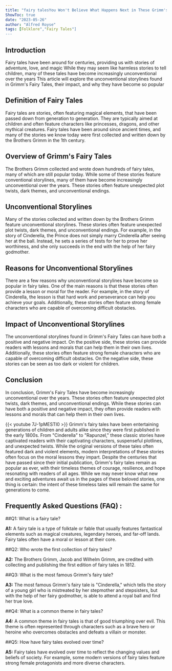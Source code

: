 ```yaml
---
title: "fairy talesYou Won't Believe What Happens Next in These Grimm's Fairy Tales!"
ShowToc: true 
date: "2023-05-26"
author: "Alfred Royse" 
tags: [Folklore","Fairy Tales"]
---
```

## Introduction

Fairy tales have been around for centuries, providing us with stories of adventure, love, and magic While they may seem like harmless stories to tell children, many of these tales have become increasingly unconventional over the years This article will explore the unconventional storylines found in Grimm's Fairy Tales, their impact, and why they have become so popular

## Definition of Fairy Tales

Fairy tales are stories, often featuring magical elements, that have been passed down from generation to generation. They are typically aimed at children and often feature characters like princesses, dragons, and other mythical creatures. Fairy tales have been around since ancient times, and many of the stories we know today were first collected and written down by the Brothers Grimm in the 1th century.

## Overview of Grimm's Fairy Tales

The Brothers Grimm collected and wrote down hundreds of fairy tales, many of which are still popular today. While some of these stories feature conventional storylines, many of them have become increasingly unconventional over the years. These stories often feature unexpected plot twists, dark themes, and unconventional endings.

## Unconventional Storylines

Many of the stories collected and written down by the Brothers Grimm feature unconventional storylines. These stories often feature unexpected plot twists, dark themes, and unconventional endings. For example, in the story of Cinderella, the Prince does not simply marry Cinderella after seeing her at the ball. Instead, he sets a series of tests for her to prove her worthiness, and she only succeeds in the end with the help of her fairy godmother.

## Reasons for Unconventional Storylines

There are a few reasons why unconventional storylines have become so popular in fairy tales. One of the main reasons is that these stories often provide a lesson or moral for the reader. For example, in the story of Cinderella, the lesson is that hard work and perseverance can help you achieve your goals. Additionally, these stories often feature strong female characters who are capable of overcoming difficult obstacles.

## Impact of Unconventional Storylines

The unconventional storylines found in Grimm's Fairy Tales can have both a positive and negative impact. On the positive side, these stories can provide readers with lessons and morals that can help them in their own lives. Additionally, these stories often feature strong female characters who are capable of overcoming difficult obstacles. On the negative side, these stories can be seen as too dark or violent for children.

## Conclusion

In conclusion, Grimm's Fairy Tales have become increasingly unconventional over the years. These stories often feature unexpected plot twists, dark themes, and unconventional endings. While these stories can have both a positive and negative impact, they often provide readers with lessons and morals that can help them in their own lives.

{{< youtube 7J-1pMESTI0 >}} 
Grimm's fairy tales have been entertaining generations of children and adults alike since they were first published in the early 1800s. From "Cinderella" to "Rapunzel," these classic stories have captivated readers with their captivating characters, suspenseful plotlines, and unexpected twists. While the original versions of these tales often featured dark and violent elements, modern interpretations of these stories often focus on the moral lessons they impart. Despite the centuries that have passed since their initial publication, Grimm's fairy tales remain as popular as ever, with their timeless themes of courage, resilience, and hope resonating with readers of all ages. While we may never know what new and exciting adventures await us in the pages of these beloved stories, one thing is certain: the intent of these timeless tales will remain the same for generations to come.

## Frequently Asked Questions (FAQ) :
##Q1: What is a fairy tale?

**A1:** A fairy tale is a type of folktale or fable that usually features fantastical elements such as magical creatures, legendary heroes, and far-off lands. Fairy tales often have a moral or lesson at their core. 

##Q2: Who wrote the first collection of fairy tales?

**A2:** The Brothers Grimm, Jacob and Wilhelm Grimm, are credited with collecting and publishing the first edition of fairy tales in 1812. 

##Q3: What is the most famous Grimm's fairy tale?

**A3:** The most famous Grimm's fairy tale is "Cinderella," which tells the story of a young girl who is mistreated by her stepmother and stepsisters, but with the help of her fairy godmother, is able to attend a royal ball and find her true love. 

##Q4: What is a common theme in fairy tales?

**A4:** A common theme in fairy tales is that of good triumphing over evil. This theme is often represented through characters such as a brave hero or heroine who overcomes obstacles and defeats a villain or monster. 

##Q5: How have fairy tales evolved over time?

**A5:** Fairy tales have evolved over time to reflect the changing values and beliefs of society. For example, some modern versions of fairy tales feature strong female protagonists and more diverse characters.



